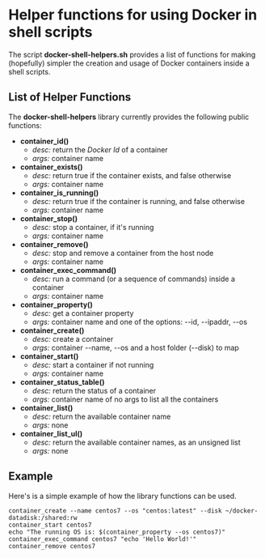 # Helper functions for using Docker in shell scripts

The script __docker-shell-helpers.sh__ provides a list of functions for making
(hopefully) simpler the creation and usage of Docker containers inside a shell scripts.

## List of Helper Functions

The __docker-shell-helpers__ library currently provides the following public functions:

* __container_id()__
  * _desc:_ return the _Docker Id_ of a container
  * _args:_ container name
* __container_exists()__
  * _desc:_ return true if the container exists, and false otherwise
  * _args:_ container name
* __container_is_running()__
  * _desc:_ return true if the container is running, and false otherwise
  * _args:_ container name
* __container_stop()__
  * _desc:_ stop a container, if it's running
  * _args:_ container name
* __container_remove()__
  * _desc:_ stop and remove a container from the host node
  * _args:_ container name
* __container_exec_command()__
  * _desc:_ run a command (or a sequence of commands) inside a container
  * _args:_ container name
* __container_property()__
  * _desc:_ get a container property
  * _args:_ container name and one of the options: --id, --ipaddr, --os
* __container_create()__
  * _desc:_ create a container
  * _args:_ container --name, --os and a host folder (--disk) to map
* __container_start()__
  * _desc:_ start a container if not running
  * _args:_ container name
* __container_status_table()__
  * _desc:_ return the status of a container
  * _args:_ container name of no args to list all the containers
* __container_list()__
  * _desc:_ return the available container name
  * _args:_ none
* __container_list_ul()__
  * _desc:_ return the available container names, as an unsigned list
  * _args:_ none

## Example

Here's is a simple example of how the library functions can be used.

```
container_create --name centos7 --os "centos:latest" --disk ~/docker-datadisk:/shared:rw
container_start centos7
echo "The running OS is: $(container_property --os centos7)"
container_exec_command centos7 "echo 'Hello World!'"
container_remove centos7
```
